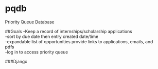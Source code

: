 # pqdb
Priority Queue Database 
 
##Goals 
-Keep a record of internships/scholarship applications  
-sort by due date then entry created date/time  
-expandable list of opportunities provide links to applications, emails, and pdfs  
-log in to access priority queue

###Django
